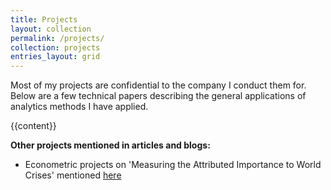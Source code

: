 ```yaml
---
title: Projects
layout: collection
permalink: /projects/
collection: projects
entries_layout: grid
---
```


Most of my projects are confidential to the company I conduct them for.  
Below are a few technical papers describing the general applications of analytics methods I have applied.

{{content}}

**Other projects mentioned in articles and blogs:**
* Econometric projects on 'Measuring the Attributed Importance to World Crises' mentioned [here](https://jjahnavi.com/what-is-econometrics/)
